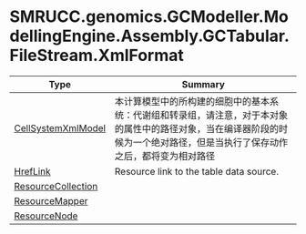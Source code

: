 ﻿
# SMRUCC.genomics.GCModeller.ModellingEngine.Assembly.GCTabular.FileStream.XmlFormat

|Type|Summary|
|----|-------|
|[CellSystemXmlModel](./CellSystemXmlModel.md)|本计算模型中的所构建的细胞中的基本系统：代谢组和转录组，请注意，对于本对象的属性中的路径对象，当在编译器阶段的时候为一个绝对路径，但是当执行了保存动作之后，都将变为相对路径|
|[HrefLink](./HrefLink.md)|Resource link to the table data source.|
|[ResourceCollection](./ResourceCollection.md)||
|[ResourceMapper](./ResourceMapper.md)||
|[ResourceNode](./ResourceNode.md)||


